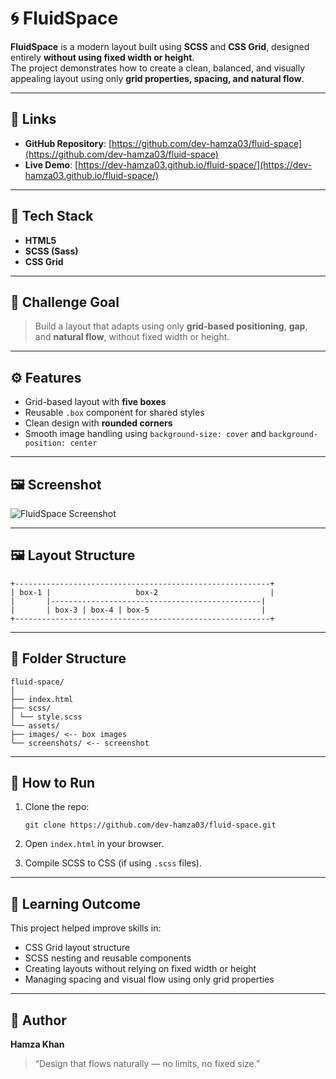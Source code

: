 # 🌀 FluidSpace

**FluidSpace** is a modern layout built using **SCSS** and **CSS Grid**, designed entirely **without using fixed width or height**.  
The project demonstrates how to create a clean, balanced, and visually appealing layout using only **grid properties, spacing, and natural flow**.

---

## 🔗 Links
- **GitHub Repository**: [https://github.com/dev-hamza03/fluid-space](https://github.com/dev-hamza03/fluid-space)  
- **Live Demo**: [https://dev-hamza03.github.io/fluid-space/](https://dev-hamza03.github.io/fluid-space/)

---

## 🧩 Tech Stack
- **HTML5**
- **SCSS (Sass)**
- **CSS Grid**

---

## 🎯 Challenge Goal
> Build a layout that adapts using only **grid-based positioning**, **gap**, and **natural flow**, without fixed width or height.

---

## ⚙️ Features
- Grid-based layout with **five boxes**  
- Reusable `.box` component for shared styles  
- Clean design with **rounded corners**  
- Smooth image handling using `background-size: cover` and `background-position: center`  

---

## 🖼️ Screenshot

![FluidSpace Screenshot](assets/screenshots/screenshot.png)

---

## 🖼️ Layout Structure
```
+---------------------------------------------------------+
| box-1 |                   box-2                         |
|       |-----------------------------------------------|
|       | box-3 | box-4 | box-5                         |
+---------------------------------------------------------+

```
---

## 📂 Folder Structure

```
fluid-space/
│
├── index.html
├── scss/
│ └── style.scss
└── assets/
├── images/ <-- box images
└── screenshots/ <-- screenshot
```


---

## 🚀 How to Run
1. Clone the repo:
   ```
   git clone https://github.com/dev-hamza03/fluid-space.git
   ```
2. Open `index.html` in your browser.
   
3. Compile SCSS to CSS (if using `.scss` files).  

---

## 🧠 Learning Outcome
This project helped improve skills in:  
- CSS Grid layout structure  
- SCSS nesting and reusable components  
- Creating layouts without relying on fixed width or height  
- Managing spacing and visual flow using only grid properties

---

## 💬 Author
**Hamza Khan**  
> “Design that flows naturally — no limits, no fixed size.”
